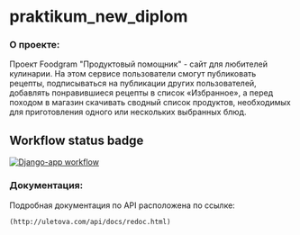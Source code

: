 # praktikum_new_diplom

<!-- README важно заполнить полностью. 
1. О чем этот проект
2. Какие технологии использовались
2. Как поднять проект локально через docker
3. Какие переменные окружения нужны для поднятия проекта
4. Какой manage.py командой наполнить проект ингредиентами
5. Какой manage.py командой наполнить проект тестовыми рецептами и пользователями
6. Авторство проекта
7. Ссылку на проект на проде и креды для админ страницы -->

### О проекте:

Проект Foodgram "Продуктовый помощник" - сайт для любителей кулинарии. На этом сервисе пользователи смогут публиковать рецепты, подписываться на публикации других пользователей, добавлять понравившиеся рецепты в список «Избранное», а перед походом в магазин скачивать сводный список продуктов, необходимых для приготовления одного или нескольких выбранных блюд.

## Workflow status badge

[![Django-app workflow](https://github.com/jletova/foodgram-project-react/actions/workflows/foodgram.yml/badge.svg)](https://github.com/jletova/foodgram-project-react/workflows/foodgram/badge.svg)


### Документация:

Подробная документация по API расположена по ссылке:

```
(http://uletova.com/api/docs/redoc.html)
```
